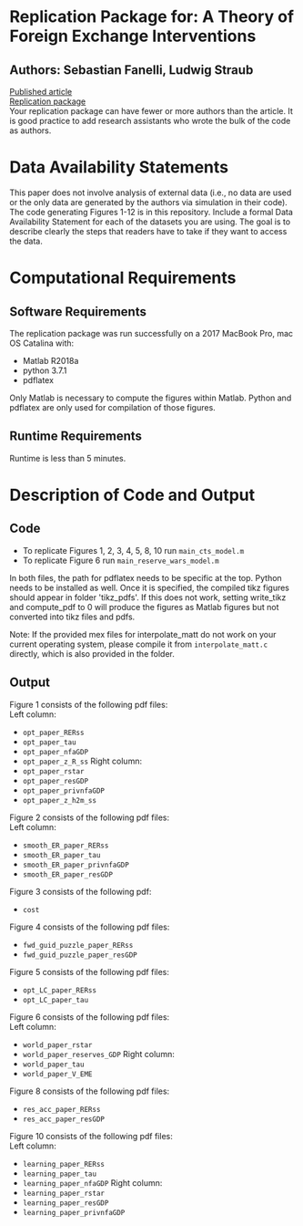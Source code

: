 # Replication Package for: A Theory of Foreign Exchange Interventions
## Authors: Sebastian Fanelli, Ludwig Straub
[Published article](https://doi.org/10.1093/restud/rdab013)<br/>
[Replication package](http://doi.org/10.5281/zenodo.4452649)<br/>
<annotate>Your replication package can have fewer or more authors than the article. It is good practice to add research assistants who wrote the bulk of the code as authors.</annotate><br/>
# Data Availability Statements
This paper does not involve analysis of external data (i.e., no data are used or the only data are generated by the authors via simulation in their code). The code generating Figures 1-12 is in this repository.
<annotate>Include a formal Data Availability Statement for each of the datasets you are using. The goal is to describe clearly the steps that readers have to take if they want to access the data.</annotate><br/>

# Computational Requirements
## Software Requirements
The replication package was run successfully on a 2017 MacBook Pro, mac OS Catalina with:
 - Matlab R2018a
 - python 3.7.1
 - pdflatex

Only Matlab is necessary to compute the figures within Matlab. Python and pdflatex are only used for compilation of those figures.

## Runtime Requirements
Runtime is less than 5 minutes.
# Description of Code and Output
## Code
- To replicate Figures 1, 2, 3, 4, 5, 8, 10 run `main_cts_model.m`
- To replicate Figure 6 run `main_reserve_wars_model.m`<br/>

In both files, the path for pdflatex needs to be specific at the top. Python needs to be installed as well. Once it is specified, the compiled tikz figures should appear in folder 'tikz_pdfs'. If this does not work, setting write_tikz and compute_pdf to 0 will produce the figures as Matlab figures but not converted into tikz files and pdfs.<br/>

Note: If the provided mex files for interpolate_matt do not work on your current operating system, please compile it from `interpolate_matt.c` directly, which is also provided in the folder.
## Output
Figure 1 consists of the following pdf files:<br/>
Left column:<br/>
* `opt_paper_RERss`
* `opt_paper_tau`
* `opt_paper_nfaGDP`
* `opt_paper_z_R_ss`
Right column:<br/>
* `opt_paper_rstar`
* `opt_paper_resGDP`
* `opt_paper_privnfaGDP`
* `opt_paper_z_h2m_ss`

Figure 2 consists of the following pdf files:<br/>
Left column:<br/>
* `smooth_ER_paper_RERss`
* `smooth_ER_paper_tau`
* `smooth_ER_paper_privnfaGDP`
* `smooth_ER_paper_resGDP`

Figure 3 consists of the following pdf:<br/>
* `cost`

Figure 4 consists of the following pdf files:<br/>
* `fwd_guid_puzzle_paper_RERss`
* `fwd_guid_puzzle_paper_resGDP`

Figure 5 consists of the following pdf files:<br/>
* `opt_LC_paper_RERss`
* `opt_LC_paper_tau`

Figure 6 consists of the following pdf files:<br/>
Left column:<br/>
* `world_paper_rstar`
* `world_paper_reserves_GDP`
Right column:<br/>
* `world_paper_tau`
* `world_paper_V_EME`

Figure 8 consists of the following pdf files:<br/>
* `res_acc_paper_RERss`
* `res_acc_paper_resGDP`

Figure 10 consists of the following pdf files:<br/>
Left column:<br/>
* `learning_paper_RERss`
* `learning_paper_tau`
* `learning_paper_nfaGDP`
Right column:<br/>
* `learning_paper_rstar`
* `learning_paper_resGDP`
* `learning_paper_privnfaGDP`
